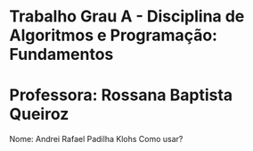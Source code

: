 # Trabalho Grau A - Disciplina de Algoritmos e Programação: Fundamentos
# Professora: Rossana Baptista Queiroz

Nome: Andrei Rafael Padilha Klohs
Como usar?
